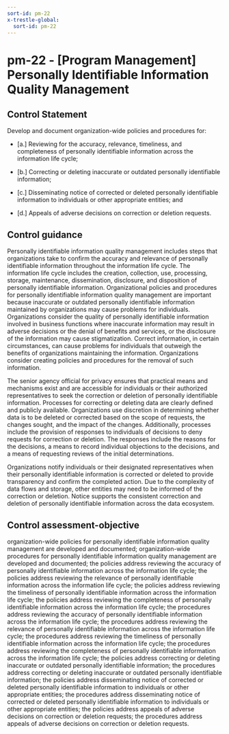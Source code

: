 ```yaml
---
sort-id: pm-22
x-trestle-global:
  sort-id: pm-22
---
```


# pm-22 - \[Program Management\] Personally Identifiable Information Quality Management

## Control Statement

Develop and document organization-wide policies and procedures for:

- \[a.\] Reviewing for the accuracy, relevance, timeliness, and completeness of personally identifiable information across the information life cycle;

- \[b.\] Correcting or deleting inaccurate or outdated personally identifiable information;

- \[c.\] Disseminating notice of corrected or deleted personally identifiable information to individuals or other appropriate entities; and

- \[d.\] Appeals of adverse decisions on correction or deletion requests.

## Control guidance

Personally identifiable information quality management includes steps that organizations take to confirm the accuracy and relevance of personally identifiable information throughout the information life cycle. The information life cycle includes the creation, collection, use, processing, storage, maintenance, dissemination, disclosure, and disposition of personally identifiable information. Organizational policies and procedures for personally identifiable information quality management are important because inaccurate or outdated personally identifiable information maintained by organizations may cause problems for individuals. Organizations consider the quality of personally identifiable information involved in business functions where inaccurate information may result in adverse decisions or the denial of benefits and services, or the disclosure of the information may cause stigmatization. Correct information, in certain circumstances, can cause problems for individuals that outweigh the benefits of organizations maintaining the information. Organizations consider creating policies and procedures for the removal of such information.

The senior agency official for privacy ensures that practical means and mechanisms exist and are accessible for individuals or their authorized representatives to seek the correction or deletion of personally identifiable information. Processes for correcting or deleting data are clearly defined and publicly available. Organizations use discretion in determining whether data is to be deleted or corrected based on the scope of requests, the changes sought, and the impact of the changes. Additionally, processes include the provision of responses to individuals of decisions to deny requests for correction or deletion. The responses include the reasons for the decisions, a means to record individual objections to the decisions, and a means of requesting reviews of the initial determinations.

Organizations notify individuals or their designated representatives when their personally identifiable information is corrected or deleted to provide transparency and confirm the completed action. Due to the complexity of data flows and storage, other entities may need to be informed of the correction or deletion. Notice supports the consistent correction and deletion of personally identifiable information across the data ecosystem.

## Control assessment-objective

organization-wide policies for personally identifiable information quality management are developed and documented;
organization-wide procedures for personally identifiable information quality management are developed and documented;
the policies address reviewing the accuracy of personally identifiable information across the information life cycle;
the policies address reviewing the relevance of personally identifiable information across the information life cycle;
the policies address reviewing the timeliness of personally identifiable information across the information life cycle;
the policies address reviewing the completeness of personally identifiable information across the information life cycle;
the procedures address reviewing the accuracy of personally identifiable information across the information life cycle;
the procedures address reviewing the relevance of personally identifiable information across the information life cycle;
the procedures address reviewing the timeliness of personally identifiable information across the information life cycle;
the procedures address reviewing the completeness of personally identifiable information across the information life cycle;
the policies address correcting or deleting inaccurate or outdated personally identifiable information;
the procedures address correcting or deleting inaccurate or outdated personally identifiable information;
the policies address disseminating notice of corrected or deleted personally identifiable information to individuals or other appropriate entities;
the procedures address disseminating notice of corrected or deleted personally identifiable information to individuals or other appropriate entities;
the policies address appeals of adverse decisions on correction or deletion requests;
the procedures address appeals of adverse decisions on correction or deletion requests.
